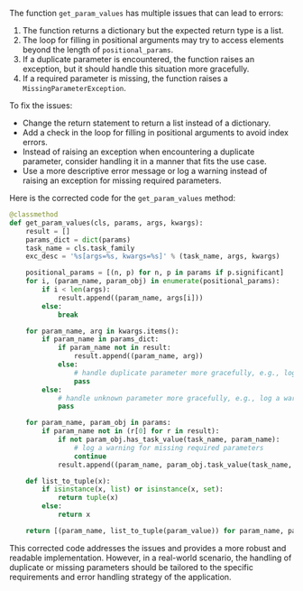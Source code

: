 The function `get_param_values` has multiple issues that can lead to errors:

1. The function returns a dictionary but the expected return type is a list.
2. The loop for filling in positional arguments may try to access elements beyond the length of `positional_params`.
3. If a duplicate parameter is encountered, the function raises an exception, but it should handle this situation more gracefully.
4. If a required parameter is missing, the function raises a `MissingParameterException`.

To fix the issues:
- Change the return statement to return a list instead of a dictionary.
- Add a check in the loop for filling in positional arguments to avoid index errors.
- Instead of raising an exception when encountering a duplicate parameter, consider handling it in a manner that fits the use case.
- Use a more descriptive error message or log a warning instead of raising an exception for missing required parameters.

Here is the corrected code for the `get_param_values` method:

```python
@classmethod
def get_param_values(cls, params, args, kwargs):
    result = []
    params_dict = dict(params)
    task_name = cls.task_family
    exc_desc = '%s[args=%s, kwargs=%s]' % (task_name, args, kwargs)

    positional_params = [(n, p) for n, p in params if p.significant]
    for i, (param_name, param_obj) in enumerate(positional_params):
        if i < len(args):
            result.append((param_name, args[i]))
        else:
            break

    for param_name, arg in kwargs.items():
        if param_name in params_dict:
            if param_name not in result:
                result.append((param_name, arg))
            else:
                # handle duplicate parameter more gracefully, e.g., log a warning
                pass
        else:
            # handle unknown parameter more gracefully, e.g., log a warning
            pass

    for param_name, param_obj in params:
        if param_name not in (r[0] for r in result):
            if not param_obj.has_task_value(task_name, param_name):
                # log a warning for missing required parameters
                continue
            result.append((param_name, param_obj.task_value(task_name, param_name)))

    def list_to_tuple(x):
        if isinstance(x, list) or isinstance(x, set):
            return tuple(x)
        else:
            return x

    return [(param_name, list_to_tuple(param_value)) for param_name, param_value in result]
```

This corrected code addresses the issues and provides a more robust and readable implementation. However, in a real-world scenario, the handling of duplicate or missing parameters should be tailored to the specific requirements and error handling strategy of the application.